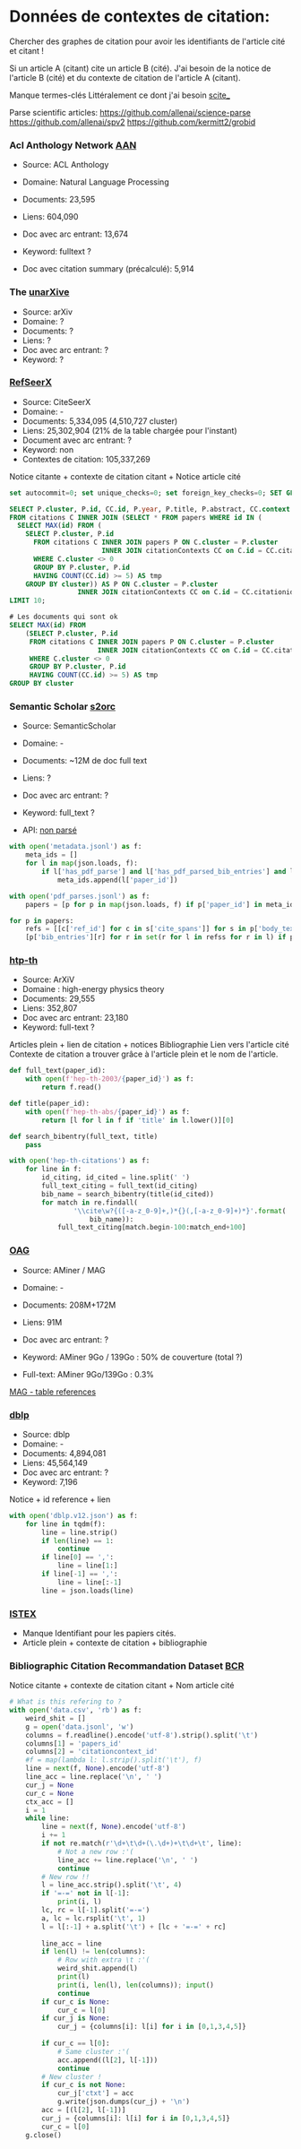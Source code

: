 # Données de contextes de citation:

Chercher des graphes de citation pour avoir les identifiants de l'article cité et citant !

Si un article A (citant) cite un article B (cité).
J'ai besoin de la notice de l'article B (cité) et du contexte de citation de l'article A (citant).

Manque termes-clés
Littéralement ce dont j'ai besoin [scite_](https://scite.ai/)

Parse scientific articles:
https://github.com/allenai/science-parse
https://github.com/allenai/spv2
https://github.com/kermitt2/grobid

### Acl Anthology Network [AAN](http://aan.how/)
- Source: ACL Anthology
- Domaine: Natural Language Processing
- Documents: 23,595
- Liens: 604,090
- Doc avec arc entrant: 13,674
- Keyword: fulltext ?

- Doc avec citation summary (précalculé): 5,914

### The [unarXive](https://github.com/IllDepence/unarXive)
- Source: arXiv
- Domaine: ?
- Documents: ?
- Liens: ?
- Doc avec arc entrant: ?
- Keyword: ?

### [RefSeerX](https://github.com/tebesu/NeuralCitationNetwork)
- Source: CiteSeerX
- Domaine: -
- Documents: 5,334,095 (4,510,727 cluster)
- Liens: 25,302,904 (21% de la table chargée pour l'instant)
- Document avec arc entrant: ?
- Keyword: non
- Contextes de citation: 105,337,269

Notice citante + contexte de citation citant + Notice article cité

```sql
set autocommit=0; set unique_checks=0; set foreign_key_checks=0; SET GLOBAL innodb_flush_log_at_trx_commit = 2; SET GLOBAL query_cache_type = 0; SET GLOBAL query_cache_size = 0;

SELECT P.cluster, P.id, CC.id, P.year, P.title, P.abstract, CC.context
FROM citations C INNER JOIN (SELECT * FROM papers WHERE id IN (
  SELECT MAX(id) FROM (
    SELECT P.cluster, P.id
      FROM citations C INNER JOIN papers P ON C.cluster = P.cluster
                       INNER JOIN citationContexts CC on C.id = CC.citationid
      WHERE C.cluster <> 0
      GROUP BY P.cluster, P.id
      HAVING COUNT(CC.id) >= 5) AS tmp
	GROUP BY cluster)) AS P ON C.cluster = P.cluster
                 INNER JOIN citationContexts CC on C.id = CC.citationid
LIMIT 10;

# Les documents qui sont ok
SELECT MAX(id) FROM
	(SELECT P.cluster, P.id
	 FROM citations C INNER JOIN papers P ON C.cluster = P.cluster
					  INNER JOIN citationContexts CC on C.id = CC.citationid
	 WHERE C.cluster <> 0
	 GROUP BY P.cluster, P.id
	 HAVING COUNT(CC.id) >= 5) AS tmp
GROUP BY cluster
```


### Semantic Scholar [s2orc](https://github.com/allenai/s2orc/)
- Source: SemanticScholar
- Domaine: -
- Documents: ~12M de doc full text
- Liens: ?
- Doc avec arc entrant: ?
- Keyword: full_text ?

- API: [non parsé](http://s2-public-api-prod.us-west-2.elasticbeanstalk.com/corpus/)

```python
with open('metadata.jsonl') as f:
    meta_ids = []
    for l in map(json.loads, f):
        if l['has_pdf_parse'] and l['has_pdf_parsed_bib_entries'] and l['has_pdf_parsed_bod_text']:
            meta_ids.append(l['paper_id'])

with open('pdf_parses.jsonl') as f:
	papers = [p for p in map(json.loads, f) if p['paper_id'] in meta_ids]

for p in papers:
	refs = [[c['ref_id'] for c in s['cite_spans']] for s in p['body_text'] if s['cite_spans']]
	[p['bib_entries'][r] for r in set(r for l in refss for r in l) if p['bib_entries'][r]['link']]

```

### [htp-th](https://research.cs.cornell.edu/kddcup/datasets.html)
- Source: ArXiV
- Domaine : high-energy physics theory
- Documents: 29,555
- Liens: 352,807
- Doc avec arc entrant: 23,180
- Keyword: full-text ?

Articles plein + lien de citation + notices
Bibliographie
Lien vers l'article cité
Contexte de citation a trouver grâce à l'article plein et le nom de l'article.

```python
def full_text(paper_id):
	with open(f'hep-th-2003/{paper_id}') as f:
		return f.read()

def title(paper_id):
	with open(f'hep-th-abs/{paper_id}') as f:
		return [l for l in f if 'title' in l.lower()][0]

def search_bibentry(full_text, title)
	pass

with open('hep-th-citations') as f:
	for line in f:
	    id_citing, id_cited = line.split(' ')
	    full_text_citing = full_text(id_citing)
	    bib_name = search_bibentry(title(id_cited))
	    for match in re.findall(
	    		'\\cite\w?{([-a-z_0-9]+,)*{}(,[-a-z_0-9]+)*}'.format(
	    			bib_name)):
	        full_text_citing[match.begin-100:match_end+100]
```

### [OAG](https://www.openacademic.ai/oag/)
- Source: AMiner / MAG
- Domaine: -
- Documents: 208M+172M
- Liens: 91M
- Doc avec arc entrant: ?
- Keyword: AMiner 9Go / 139Go : 50% de couverture (total ?)

- Full-text: AMiner 9Go/139Go : 0.3%

[MAG - table references](https://docs.microsoft.com/en-us/academic-services/graph/reference-data-schema)


### [dblp](https://www.aminer.org/citation)
- Source: dblp
- Domaine: -
- Documents: 4,894,081
- Liens: 45,564,149
- Doc avec arc entrant: ?
- Keyword: 7,196

Notice + id reference + lien 

```python
with open('dblp.v12.json') as f:
    for line in tqdm(f):
        line = line.strip()
        if len(line) == 1:
            continue
        if line[0] == ',':
            line = line[1:]
        if line[-1] == ',':
            line = line[:-1]
        line = json.loads(line)
```

### [ISTEX](https://api.istex.fr/ark:/67375/GT4-FJLCPBW9-Q/fulltext.tei)
- Manque Identifiant pour les papiers cités.
- Article plein + contexte de citation + bibliographie

### Bibliographic Citation Recommandation Dataset [BCR](https://www.isical.ac.in/~irlab/bcr.html)
Notice citante + contexte de citation citant + Nom article cité


```python
# What is this refering to ?
with open('data.csv', 'rb') as f: 
    weird_shit = [] 
    g = open('data.jsonl', 'w') 
    columns = f.readline().encode('utf-8').strip().split('\t') 
    columns[1] = 'papers_id' 
    columns[2] = 'citationcontext_id' 
    #f = map(lambda l: l.strip().split('\t'), f) 
    line = next(f, None).encode('utf-8') 
    line_acc = line.replace('\n', ' ') 
    cur_j = None 
    cur_c = None 
    ctx_acc = [] 
    i = 1 
    while line: 
        line = next(f, None).encode('utf-8') 
        i += 1 
        if not re.match(r'\d+\t\d+(\.\d+)+\t\d+\t', line): 
            # Not a new row :'( 
            line_acc += line.replace('\n', ' ') 
            continue 
        # New row !! 
        l = line_acc.strip().split('\t', 4) 
        if '=-=' not in l[-1]: 
            print(i, l) 
        lc, rc = l[-1].split('=-=') 
        a, lc = lc.rsplit('\t', 1) 
        l = l[:-1] + a.split('\t') + [lc + '=-=' + rc] 
         
        line_acc = line 
        if len(l) != len(columns): 
            # Row with extra \t :'( 
            weird_shit.append(l) 
            print(l) 
            print(i, len(l), len(columns)); input() 
            continue 
        if cur_c is None: 
            cur_c = l[0] 
        if cur_j is None: 
            cur_j = {columns[i]: l[i] for i in [0,1,3,4,5]} 
         
        if cur_c == l[0]: 
            # Same cluster :'( 
            acc.append((l[2], l[-1])) 
            continue 
        # New cluster ! 
        if cur_c is not None: 
            cur_j['ctxt'] = acc 
            g.write(json.dumps(cur_j) + '\n') 
        acc = [(l[2], l[-1])] 
        cur_j = {columns[i]: l[i] for i in [0,1,3,4,5]} 
        cur_c = l[0] 
    g.close()
```
